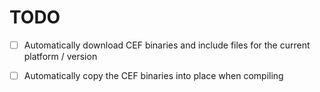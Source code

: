 # TODO

* [ ] Automatically download CEF binaries and include files for the current platform / version
* [ ] Automatically copy the CEF binaries into place when compiling


